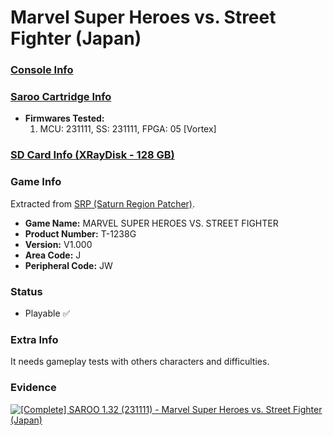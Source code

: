 # Marvel Super Heroes vs. Street Fighter (Japan)

### [Console Info](../../../../Info/Consoles/VA13/README.md)

### [Saroo Cartridge Info](../../../../Info/Cartridges/RetroGameParadiseStore/1.32F/README.md)

- <b>Firmwares Tested:</b>
  1. MCU: 231111, SS: 231111, FPGA: 05 [Vortex]

### [SD Card Info (XRayDisk - 128 GB)](../../../../Info/SdCards/XRayDisk/128GB/fat32/README.md)

### Game Info

Extracted from [SRP (Saturn Region Patcher)](https://segaxtreme.net/resources/saturn-region-patcher.81/download).

- <b>Game Name:</b> MARVEL SUPER HEROES VS. STREET FIGHTER
- <b>Product Number:</b> T-1238G
- <b>Version:</b> V1.000
- <b>Area Code:</b> J
- <b>Peripheral Code:</b> JW

### Status

- Playable :white_check_mark:

### Extra Info

It needs gameplay tests with others characters and difficulties.

### Evidence

[![[Complete] SAROO 1.32 (231111) - Marvel Super Heroes vs. Street Fighter (Japan)](https://img.youtube.com/vi/BjaPr4LqpFY/0.jpg)](https://www.youtube.com/watch?v=BjaPr4LqpFY)
